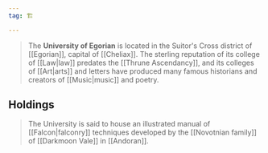```yaml
---
tag: 🏗️

---
```

> The **University of Egorian** is located in the Suitor's Cross district of [[Egorian]], capital of [[Cheliax]]. The sterling reputation of its college of [[Law|law]] predates the [[Thrune Ascendancy]], and its colleges of [[Art|arts]] and letters have produced many famous historians and creators of [[Music|music]] and poetry.


## Holdings

> The University is said to house an illustrated manual of [[Falcon|falconry]] techniques developed by the [[Novotnian family]] of [[Darkmoon Vale]] in [[Andoran]].








